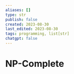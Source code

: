 ```yaml
---
aliases: []
type: str
publish: false
created: 2023-08-30
last_edited: 2023-08-30
tags: programming, list[str]
chatgpt: false
---
```

# NP-Complete